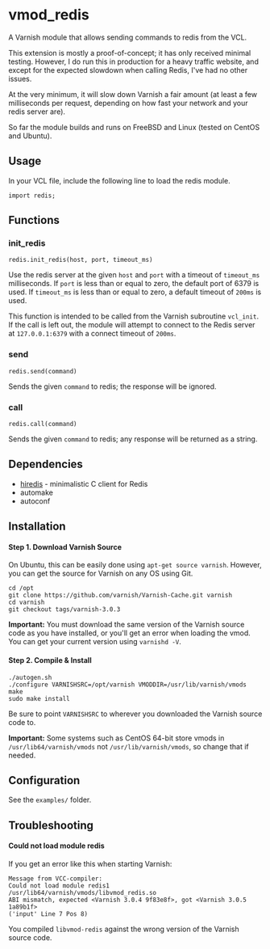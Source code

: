 vmod_redis
==========

A Varnish module that allows sending commands to redis from the VCL.

This extension is mostly a proof-of-concept; it has only received minimal testing. However, I do run this in production for a heavy traffic website, and except for the expected slowdown when calling Redis, I've had no other issues.

At the very minimum, it will slow down Varnish a fair amount (at least a few milliseconds per request, depending on how fast your network and your redis server are).

So far the module builds and runs on FreeBSD and Linux (tested on CentOS and Ubuntu).

Usage
-----

In your VCL file, include the following line to load the redis module.

```
import redis;
```

Functions
---------

### init_redis

```
redis.init_redis(host, port, timeout_ms)
```

Use the redis server at the given `host` and `port` with a timeout of `timeout_ms` milliseconds. If `port` is less than or equal to zero, the default port of 6379 is used. If `timeout_ms` is less than or equal to zero, a default timeout of `200ms` is used.

This function is intended to be called from the Varnish subroutine `vcl_init`. If the call is left out, the module will attempt to connect to the Redis server at `127.0.0.1:6379` with a connect timeout of `200ms`.

### send

```
redis.send(command)
```

Sends the given `command` to redis; the response will be ignored.

### call

```
redis.call(command)
```

Sends the given `command` to redis; any response will be returned as a string.

Dependencies
------------

* [hiredis](https://github.com/redis/hiredis) - minimalistic C client for Redis
* automake
* autoconf

Installation
------------

#### Step 1. Download Varnish Source

On Ubuntu, this can be easily done using `apt-get source varnish`. However, you can get the source for Varnish on any OS using Git.

```
cd /opt
git clone https://github.com/varnish/Varnish-Cache.git varnish
cd varnish
git checkout tags/varnish-3.0.3
```

**Important:** You must download the same version of the Varnish source code as you have installed, or you'll get an error when loading the vmod. You can get your current version using `varnishd -V`.

#### Step 2. Compile & Install

```
./autogen.sh
./configure VARNISHSRC=/opt/varnish VMODDIR=/usr/lib/varnish/vmods
make
sudo make install
```

Be sure to point `VARNISHSRC` to wherever you downloaded the Varnish source code to.

**Important:** Some systems such as CentOS 64-bit store vmods in `/usr/lib64/varnish/vmods` not `/usr/lib/varnish/vmods`, so change that if needed.

Configuration
-------------

See the `examples/` folder.

Troubleshooting
---------------

#### Could not load module redis

If you get an error like this when starting Varnish:

```
Message from VCC-compiler:
Could not load module redis1
/usr/lib64/varnish/vmods/libvmod_redis.so
ABI mismatch, expected <Varnish 3.0.4 9f83e8f>, got <Varnish 3.0.5 1a89b1f>
('input' Line 7 Pos 8)
```

You compiled `libvmod-redis` against the wrong version of the Varnish source code.

